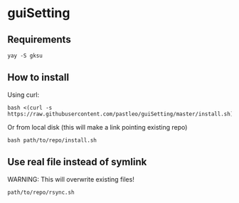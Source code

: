 guiSetting
==========

## Requirements

```
yay -S gksu
```

## How to install

Using curl:

```
bash <(curl -s https://raw.githubusercontent.com/pastleo/guiSetting/master/install.sh)
```

Or from local disk (this will make a link pointing existing repo)

```
bash path/to/repo/install.sh
```

## Use real file instead of symlink

WARNING: This will overwrite existing files!

```
path/to/repo/rsync.sh
```

